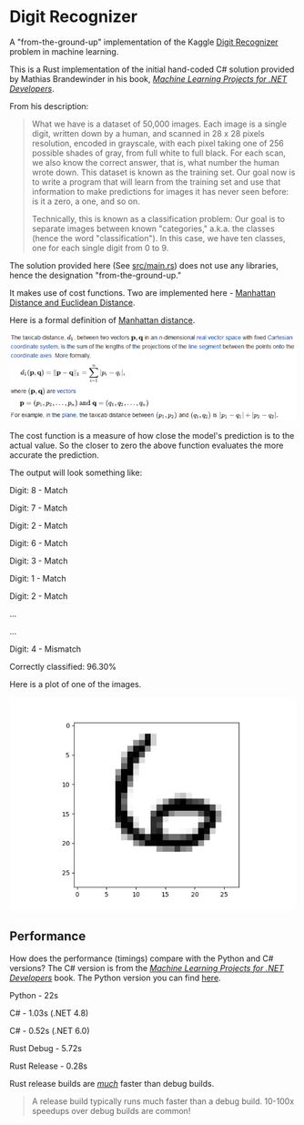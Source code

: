 # Digit Recognizer
A "from-the-ground-up" implementation of the Kaggle [Digit Recognizer] problem in machine learning.

This is a Rust implementation of the initial hand-coded C# solution provided by Mathias Brandewinder in his book, _[Machine Learning Projects for .NET Developers]_.

From his description:

>What we have is a dataset of 50,000 images. Each image is a single digit, written
down by a human, and scanned in 28 x 28 pixels resolution, encoded in grayscale, with each pixel taking one of 256 possible shades of gray, from full white to full black. For each scan, we also know the correct answer, that is, what number the human wrote down. This dataset is known as the training set. Our goal now is to write a program that will learn from the training set and use that information to make predictions for images it has never seen before: is it a zero, a one, and so on. 
>
>Technically, this is known as a classification problem: Our goal is to separate images between known "categories," a.k.a. the classes (hence the word "classification"). In this case, we have ten classes, one for each single digit from 0 to 9. 

The solution provided here (See [src/main.rs]) does not use any libraries, hence the designation "from-the-ground-up." 

It makes use of cost functions. Two are implemented here - [Manhattan Distance and Euclidean Distance].

Here is a formal definition of [Manhattan distance].

![Manhattan Distance](manhattan-distance.png)

The cost function is a measure of how close the model's prediction is to the actual value. So the closer to zero the above function evaluates the more accurate the prediction. 

The output will look something like:

Digit: 8 - Match

Digit: 7 - Match

Digit: 2 - Match

Digit: 6 - Match

Digit: 3 - Match

Digit: 1 - Match

Digit: 2 - Match

...

...

Digit: 4 - Mismatch

Correctly classified: 96.30%

Here is a plot of one of the images. 

![Image](digit.png)

## Performance

How does the performance (timings) compare with the Python and C# versions? The C# version is from the  _[Machine Learning Projects for .NET Developers]_ book. The Python version you can find [here]. 

Python - 22s

C# - 1.03s (.NET 4.8)

C# - 0.52s (.NET 6.0)

Rust Debug - 5.72s

Rust Release - 0.28s


Rust release builds are _[much]_ faster than debug builds.

>A release build typically runs much faster than a debug build. 10-100x speedups over debug builds are common!

[Machine Learning Projects for .NET Developers]: <https://www.apress.com/gb/book/9781430267676>
[Digit Recognizer]: <https://www.kaggle.com/c/digit-recognizer/overview>
[Manhattan distance]: <https://en.wikipedia.org/wiki/Taxicab_geometry#Formal_definition>
[src/main.rs]: <https://github.com/kevinmcfarlane/rust-digit-recognizer/blob/main/src/main.rs>
[here]: <https://github.com/kevinmcfarlane/digit-recognizer>
[much]: <https://nnethercote.github.io/perf-book/build-configuration.html>
[Manhattan Distance and Euclidean Distance]: <https://machinelearningmastery.com/distance-measures-for-machine-learning/>

